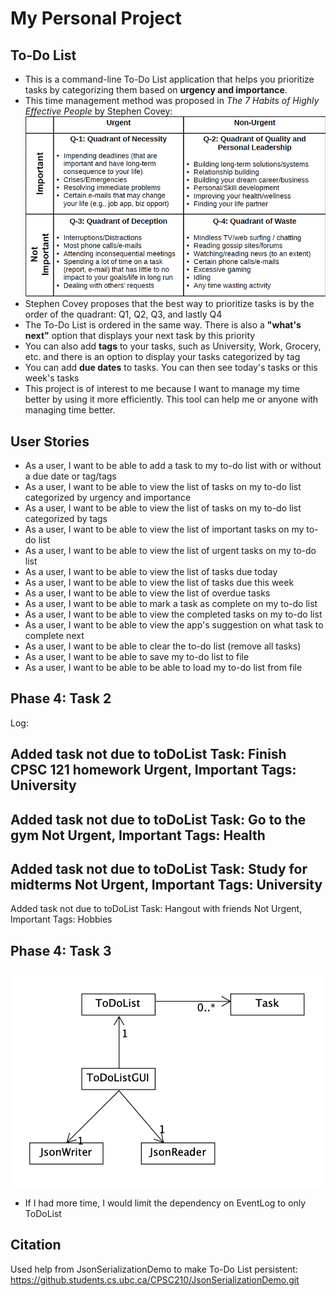 # My Personal Project

## To-Do List


  
- This is a command-line To-Do List application that helps you prioritize tasks by categorizing them based on **urgency and importance**.
- This time management method was proposed in *The 7 Habits of Highly Effective People* by Stephen Covey:
![Time Management Matrix](data/timeManagementMatrix.png)
- Stephen Covey proposes that the best way to prioritize tasks is by the order of the quadrant: Q1, Q2, Q3, and lastly Q4
- The To-Do List is ordered in the same way. There is also a **"what's next"** option that displays your next task by this priority
- You can also add **tags** to your tasks, such as University, Work, Grocery, etc. and there is an option to display your tasks categorized by tag
- You can add **due dates** to tasks. You can then see today's tasks or this week's tasks
- This project is of interest to me because I want to manage my time better by using it more efficiently. This tool can help me or anyone with managing time better.

## User Stories
- As a user, I want to be able to add a task to my to-do list with or without a due date or tag/tags
- As a user, I want to be able to view the list of tasks on my to-do list categorized by urgency and importance
- As a user, I want to be able to view the list of tasks on my to-do list categorized by tags
- As a user, I want to be able to view the list of important tasks on my to-do list
- As a user, I want to be able to view the list of urgent tasks on my to-do list
- As a user, I want to be able to view the list of tasks due today
- As a user, I want to be able to view the list of tasks due this week
- As a user, I want to be able to view the list of overdue tasks
- As a user, I want to be able to mark a task as complete on my to-do list
- As a user, I want to be able to view the completed tasks on my to-do list
- As a user, I want to be able to view the app's suggestion on what task to complete next
- As a user, I want to be able to clear the to-do list (remove all tasks)
- As a user, I want to be able to save my to-do list to file 
- As a user, I want to be able to be able to load my to-do list from file 

## Phase 4: Task 2
Log:

Added task not due to toDoList
Task: Finish CPSC 121 homework
Urgent, Important
Tags: University
---------------------
Added task not due to toDoList
Task: Go to the gym
Not Urgent, Important
Tags: Health
---------------------
Added task not due to toDoList
Task: Study for midterms
Not Urgent, Important
Tags: University
---------------------
Added task not due to toDoList
Task: Hangout with friends
Not Urgent, Important
Tags: Hobbies

## Phase 4: Task 3
![UML_Design_Diagram](./UML_Design_Diagram.png)
- If I had more time, I would limit the dependency on EventLog to only ToDoList

## Citation
Used help from JsonSerializationDemo to make To-Do List persistent:
https://github.students.cs.ubc.ca/CPSC210/JsonSerializationDemo.git